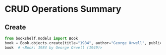 # CRUD Operations Summary

## Create
```python
from bookshelf.models import Book
book = Book.objects.create(title="1984", author="George Orwell", publication_year=1949)
book  # <Book: 1984 by George Orwell (1949)>
